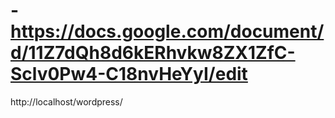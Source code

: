 # -https://docs.google.com/document/d/11Z7dQh8d6kERhvkw8ZX1ZfC-Sclv0Pw4-C18nvHeYyI/edit
http://localhost/wordpress/
